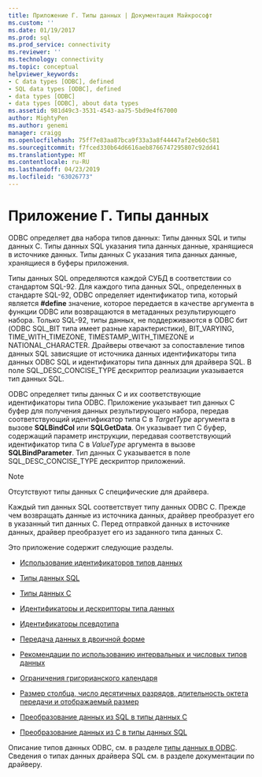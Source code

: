 ```yaml
---
title: Приложение Г. Типы данных | Документация Майкрософт
ms.custom: ''
ms.date: 01/19/2017
ms.prod: sql
ms.prod_service: connectivity
ms.reviewer: ''
ms.technology: connectivity
ms.topic: conceptual
helpviewer_keywords:
- C data types [ODBC], defined
- SQL data types [ODBC], defined
- data types [ODBC]
- data types [ODBC], about data types
ms.assetid: 981d49c3-3531-4543-aa75-5bd9e4f67000
author: MightyPen
ms.author: genemi
manager: craigg
ms.openlocfilehash: 75ff7e83aa87bca9f33a3a8f44447af2eb60c581
ms.sourcegitcommit: f7fced330b64d6616aeb8766747295807c92dd41
ms.translationtype: MT
ms.contentlocale: ru-RU
ms.lasthandoff: 04/23/2019
ms.locfileid: "63026773"
---
```

# <a name="appendix-d-data-types"></a>Приложение Г. Типы данных
ODBC определяет два набора типов данных: Типы данных SQL и типы данных C. Типы данных SQL указания типа данных данные, хранящиеся в источнике данных. Типы данных C указания типа данных данные, хранящиеся в буферы приложения.  
  
 Типы данных SQL определяются каждой СУБД в соответствии со стандартом SQL-92. Для каждого типа данных SQL, определенных в стандарте SQL-92, ODBC определяет идентификатор типа, который является **#define** значение, которое передается в качестве аргумента в функции ODBC или возвращаются в метаданных результирующего набора. Только SQL-92, типы данных, не поддерживаются в ODBC бит (ODBC SQL_BIT типа имеет разные характеристики), BIT_VARYING, TIME_WITH_TIMEZONE, TIMESTAMP_WITH_TIMEZONE и NATIONAL_CHARACTER. Драйверы отвечают за сопоставление типов данных SQL зависящие от источника данных идентификаторы типа данных ODBC SQL и идентификаторы типа данных для драйвера SQL. В поле SQL_DESC_CONCISE_TYPE дескриптор реализации указывается тип данных SQL.  
  
 ODBC определяет типы данных C и их соответствующие идентификаторы типа ODBC. Приложение указывает тип данных C буфер для получения данных результирующего набора, передав соответствующий идентификатор типа C в *TargetType* аргумента в вызове **SQLBindCol** или  **SQLGetData**. Он указывает тип C буфер, содержащий параметр инструкции, передавая соответствующий идентификатор типа C в *ValueType* аргумента в вызове **SQLBindParameter**. Тип данных C указывается в поле SQL_DESC_CONCISE_TYPE дескриптор приложений.  
  
> [!NOTE]  
>  Отсутствуют типы данных C специфические для драйвера.  
  
 Каждый тип данных SQL соответствует типу данных ODBC C. Прежде чем возвращать данные из источника данных, драйвер преобразует его в указанный тип данных C. Перед отправкой данных в источнике данных, драйвер преобразует его из заданного типа данных C.  
  
 Это приложение содержит следующие разделы.  
  
-   [Использование идентификаторов типов данных](../../../odbc/reference/appendixes/using-data-type-identifiers.md)  
  
-   [Типы данных SQL](../../../odbc/reference/appendixes/sql-data-types.md)  
  
-   [Типы данных C](../../../odbc/reference/appendixes/c-data-types.md)  
  
-   [Идентификаторы и дескрипторы типа данных](../../../odbc/reference/appendixes/data-type-identifiers-and-descriptors.md)  
  
-   [Идентификаторы псевдотипа](../../../odbc/reference/appendixes/pseudo-type-identifiers.md)  
  
-   [Передача данных в двоичной форме](../../../odbc/reference/appendixes/transferring-data-in-its-binary-form.md)  
  
-   [Рекомендации по использованию интервальных и числовых типов данных](../../../odbc/reference/appendixes/guidelines-for-interval-and-numeric-data-types.md)  
  
-   [Ограничения григорианского календаря](../../../odbc/reference/appendixes/constraints-of-the-gregorian-calendar.md)  
  
-   [Размер столбца, число десятичных разрядов, длительность октета передачи и отображаемый размер](../../../odbc/reference/appendixes/column-size-decimal-digits-transfer-octet-length-and-display-size.md)  
  
-   [Преобразование данных из SQL в типы данных C](../../../odbc/reference/appendixes/converting-data-from-sql-to-c-data-types.md)  
  
-   [Преобразование данных из C в типы данных SQL](../../../odbc/reference/appendixes/converting-data-from-c-to-sql-data-types.md)  
  
 Описание типов данных ODBC, см. в разделе [типы данных в ODBC](../../../odbc/reference/develop-app/data-types-in-odbc.md). Сведения о типах данных драйвера SQL см. в разделе документации по драйверу.
